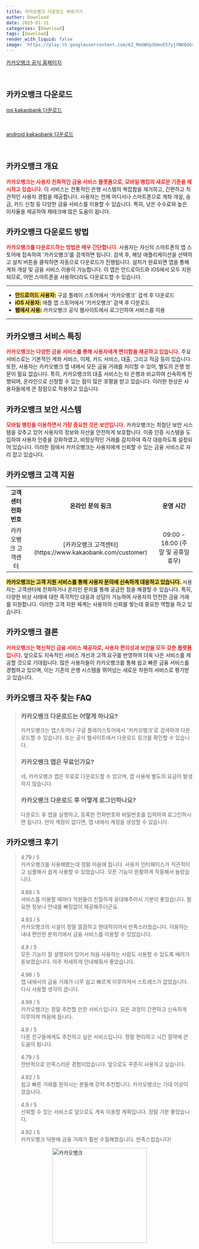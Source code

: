```yaml
---
title: 카카오뱅크 다운로드 바로가기
author: Download
date: 2025-01-31
categories: [Download]
tags: [Download]
render_with_liquid: false
image: 'https://play-lh.googleusercontent.com/6Z_MeUWUyXUmnE57yjYNKQdGvYHk_P8akfoZn0JZNZvsHAqtYFm4bi90m568nYgnqA=s256-rw'
---
```

<p><a class='click-button' title='카카오뱅크' href='https://www.kakaobank.com/' rel='nofollow'>카카오뱅크 공식 홈페이지</a></p><br>
<h2 id='카카오뱅크_다운로드'>카카오뱅크 다운로드</h2>
<p><a class="click-button ios" title="kakaobank 다운로드" href="https://apps.apple.com/kr/app/%EC%B9%B4%EC%B9%B4%EC%98%A4%EB%B1%85%ED%81%AC/id1258016944" rel="nofollow">ios kakaobank 다운로드</a></p><br>
<p><a class="click-button android" title="kakaobank 다운로드" href="https://play.google.comhttps://play.google.com/store/apps/details?id=com.kakaobank.channel" rel="nofollow">android kakaobank 다운로드</a></p><br>


<h2 id='카카오뱅크 개요'>카카오뱅크 개요</h2>

<p><b><span style="color: #ee2323;">카카오뱅크는 사용자 친화적인 금융 서비스 플랫폼으로, 모바일 뱅킹의 새로운 기준을 제시하고 있습니다.</span></b> 이 서비스는 전통적인 은행 시스템의 복잡함을 제거하고, 간편하고 직관적인 사용자 경험을 제공합니다. 사용자는 언제 어디서나 스마트폰으로 계좌 개설, 송금, 카드 신청 등 다양한 금융 서비스를 이용할 수 있습니다. 특히, 낮은 수수료와 높은 이자율을 제공하여 재테크에 많은 도움이 됩니다.</p>

<h2 id='카카오뱅크 다운로드 방법'>카카오뱅크 다운로드 방법</h2>

<p><b><span style="color: #ee2323;">카카오뱅크를 다운로드하는 방법은 매우 간단합니다.</span></b> 사용자는 자신의 스마트폰의 앱 스토어에 접속하여 '카카오뱅크'를 검색하면 됩니다. 검색 후, 해당 애플리케이션을 선택하고 설치 버튼을 클릭하면 자동으로 다운로드가 진행됩니다. 설치가 완료되면 앱을 통해 계좌 개설 및 금융 서비스 이용이 가능합니다. 이 앱은 안드로이드와 iOS에서 모두 지원되므로, 어떤 스마트폰을 사용하더라도 다운로드할 수 있습니다.</p>

<hr />

<ul>
    <li><b><span style="background-color: #ffe066;">안드로이드 사용자:</span></b> 구글 플레이 스토어에서 '카카오뱅크' 검색 후 다운로드</li>
    <li><b><span style="background-color: #ffe066;">iOS 사용자:</span></b> 애플 앱 스토어에서 '카카오뱅크' 검색 후 다운로드</li>
    <li><b><span style="background-color: #ffe066;">웹에서 사용:</span></b> 카카오뱅크 공식 웹사이트에서 로그인하여 서비스를 이용</li>
</ul>

<hr />

<h2 id='카카오뱅크 서비스 특징'>카카오뱅크 서비스 특징</h2>

<p><b><span style="color: #ee2323;">카카오뱅크는 다양한 금융 서비스를 통해 사용자에게 편리함을 제공하고 있습니다.</span></b> 주요 서비스로는 기본적인 계좌 서비스, 이체, 카드 서비스, 대출, 그리고 적금 등이 있습니다. 또한, 사용자는 카카오뱅크 앱 내에서 모든 금융 거래를 처리할 수 있어, 별도의 은행 방문이 필요 없습니다. 특히, 카카오뱅크의 대출 서비스는 타 은행과 비교하여 신속하게 진행되며, 온라인으로 신청할 수 있는 점이 많은 호평을 받고 있습니다. 이러한 현상은 사용자들에게 큰 장점으로 작용하고 있습니다.</p>

<h2 id='카카오뱅크 보안 시스템'>카카오뱅크 보안 시스템</h2>

<p><b><span style="color: #ee2323;">모바일 뱅킹을 이용하면서 가장 중요한 것은 보안입니다.</span></b> 카카오뱅크는 최첨단 보안 시스템을 갖추고 있어 사용자의 정보와 자산을 안전하게 보호합니다. 이중 인증 시스템을 도입하여 사용자 인증을 강화하였고, 비정상적인 거래를 감지하여 즉각 대응하도록 설정되어 있습니다. 이러한 점에서 카카오뱅크는 사용자에게 신뢰할 수 있는 금융 서비스로 자리 잡고 있습니다.</p>

<h2 id='카카오뱅크 고객 지원'>카카오뱅크 고객 지원</h2>

<table>
    <tr>
        <td style="text-align: center; height: 17px;"><b>고객센터 전화번호</b></td>
        <td style="text-align: center; height: 17px;"><b>온라인 문의 링크</b></td>
        <td style="text-align: center; height: 17px;"><b>운영 시간</b></td>
    </tr>
    <tr>
        <td style="text-align: center; height: 17px;">카카오뱅크 고객센터</td>
        <td style="text-align: center; height: 17px;">[카카오뱅크 고객센터](https://www.kakaobank.com/customer)</td>
        <td style="text-align: center; height: 17px;">09:00 - 18:00 (주말 및 공휴일 휴무)</td>
    </tr>
</table>

<p><b><span style="background-color: #ffe066;">카카오뱅크는 고객 지원 서비스를 통해 사용자 문의에 신속하게 대응하고 있습니다.</span></b> 사용자는 고객센터에 전화하거나 온라인 문의를 통해 궁금한 점을 해결할 수 있습니다. 특히, 다양한 비상 사태에 대한 즉각적인 대응과 상담이 가능하여 사용자의 안전한 금융 거래를 지원합니다. 이러한 고객 지원 체계는 사용자의 신뢰를 쌓는데 중요한 역할을 하고 있습니다.</p>

<h2 id='카카오뱅크 결론'>카카오뱅크 결론</h2>

<p><b><span style="color: #ee2323;">카카오뱅크는 혁신적인 금융 서비스 제공자로, 사용자 편의성과 보안을 모두 갖춘 플랫폼입니다.</span></b> 앞으로도 지속적인 서비스 개선과 고객 요구를 반영하여 더욱 나은 서비스를 제공할 것으로 기대됩니다. 많은 사용자들이 카카오뱅크를 통해 쉽고 빠른 금융 서비스를 경험하고 있으며, 이는 기존의 은행 시스템을 뛰어넘는 새로운 차원의 서비스로 평가받고 있습니다.</p>


<h2 id='카카오뱅크_자주_찾는_FAQ'>카카오뱅크 자주 찾는 FAQ</h2>
<div itemscope="" itemtype="https://schema.org/FAQPage"> <blockquote> <div itemscope="" itemprop="mainEntity" itemtype="https://schema.org/Question"> <h3 itemprop="name">카카오뱅크 다운로드는 어떻게 하나요?</h3> <div itemscope="" itemprop="acceptedAnswer" itemtype="https://schema.org/Answer"> <span itemprop="text"> <p>카카오뱅크는 앱스토어나 구글 플레이스토어에서 '카카오뱅크'로 검색하여 다운로드할 수 있습니다. 또는 공식 웹사이트에서 다운로드 링크를 확인할 수 있습니다.</p> </span> </div> </div> <div itemscope="" itemprop="mainEntity" itemtype="https://schema.org/Question"> <h3 itemprop="name">카카오뱅크 앱은 무료인가요?</h3> <div itemscope="" itemprop="acceptedAnswer" itemtype="https://schema.org/Answer"> <span itemprop="text"> <p>네, 카카오뱅크 앱은 무료로 다운로드할 수 있으며, 앱 사용에 별도의 요금이 발생하지 않습니다.</p> </span> </div> </div> <div itemscope="" itemprop="mainEntity" itemtype="https://schema.org/Question"> <h3 itemprop="name">카카오뱅크 다운로드 후 어떻게 로그인하나요?</h3> <div itemscope="" itemprop="acceptedAnswer" itemtype="https://schema.org/Answer"> <span itemprop="text"> <p>다운로드 후 앱을 실행하고, 등록한 전화번호와 비밀번호를 입력하여 로그인하시면 됩니다. 만약 계정이 없다면, 앱 내에서 계정을 생성할 수 있습니다.</p> </span> </div> </div> </blockquote> </div>
<h2 id='카카오뱅크_후기'>카카오뱅크 후기</h2>
<div itemscope itemtype="https://schema.org/Product">
  <blockquote>
  <div itemprop="review" itemscope itemtype="https://schema.org/Review">
      <div itemprop="reviewRating" itemscope itemtype="https://schema.org/Rating"> <span itemprop="ratingValue">4.79</span> / <span itemprop="bestRating">5</span> </div>
      <span itemprop="reviewBody">카카오뱅크를 사용해봤는데 정말 마음에 듭니다. 사용자 인터페이스가 직관적이고 심플해서 쉽게 사용할 수 있었습니다. 모든 기능이 원활하게 작동해서 놀랐습니다.</span>
  </div>
  <br>
  <div itemprop="review" itemscope itemtype="https://schema.org/Review">
      <div itemprop="reviewRating" itemscope itemtype="https://schema.org/Rating"> <span itemprop="ratingValue">4.88</span> / <span itemprop="bestRating">5</span> </div>
      <span itemprop="reviewBody">서비스를 이용할 때마다 직원들이 친절하게 응대해주어서 기분이 좋았습니다. 필요한 정보나 안내를 빠짐없이 제공해주더군요.</span>
  </div>
  <br>
  <div itemprop="review" itemscope itemtype="https://schema.org/Review">
      <div itemprop="reviewRating" itemscope itemtype="https://schema.org/Rating"> <span itemprop="ratingValue">4.93</span> / <span itemprop="bestRating">5</span> </div>
      <span itemprop="reviewBody">카카오뱅크의 시설이 정말 깔끔하고 현대적이어서 만족스러웠습니다. 이용하는 내내 편안한 분위기에서 금융 서비스를 이용할 수 있었습니다.</span>
  </div>
  <br>
  <div itemprop="review" itemscope itemtype="https://schema.org/Review">
      <div itemprop="reviewRating" itemscope itemtype="https://schema.org/Rating"> <span itemprop="ratingValue">4.9</span> / <span itemprop="bestRating">5</span> </div>
      <span itemprop="reviewBody">모든 기능이 잘 설명되어 있어서 처음 사용하는 사람도 사용할 수 있도록 배려가 돋보였습니다. 아주 자세하게 안내해줘서 좋았습니다.</span>
  </div>
  <br>
  <div itemprop="review" itemscope itemtype="https://schema.org/Review">
      <div itemprop="reviewRating" itemscope itemtype="https://schema.org/Rating"> <span itemprop="ratingValue">4.96</span> / <span itemprop="bestRating">5</span> </div>
      <span itemprop="reviewBody">앱 내에서의 금융 거래가 너무 쉽고 빠르게 이루어져서 스트레스가 없었습니다. 다시 사용할 생각이 큽니다.</span>
  </div>
  <br>
  <div itemprop="review" itemscope itemtype="https://schema.org/Review">
      <div itemprop="reviewRating" itemscope itemtype="https://schema.org/Rating"> <span itemprop="ratingValue">4.99</span> / <span itemprop="bestRating">5</span> </div>
      <span itemprop="reviewBody">카카오뱅크는 정말 추천할 만한 서비스입니다. 모든 과정이 간편하고 신속하게 이루어져 마음에 듭니다.</span>
  </div>
  <br>
  <div itemprop="review" itemscope itemtype="https://schema.org/Review">
      <div itemprop="reviewRating" itemscope itemtype="https://schema.org/Rating"> <span itemprop="ratingValue">4.9</span> / <span itemprop="bestRating">5</span> </div>
      <span itemprop="reviewBody">다른 친구들에게도 추천하고 싶은 서비스입니다. 정말 편리하고 시간 절약에 큰 도움이 됩니다.</span>
  </div>
  <br>
  <div itemprop="review" itemscope itemtype="https://schema.org/Review">
      <div itemprop="reviewRating" itemscope itemtype="https://schema.org/Rating"> <span itemprop="ratingValue">4.79</span> / <span itemprop="bestRating">5</span> </div>
      <span itemprop="reviewBody">전반적으로 만족스러운 경험이었습니다. 앞으로도 꾸준히 사용하고 싶습니다.</span>
  </div>
  <br>
  <div itemprop="review" itemscope itemtype="https://schema.org/Review">
      <div itemprop="reviewRating" itemscope itemtype="https://schema.org/Rating"> <span itemprop="ratingValue">4.92</span> / <span itemprop="bestRating">5</span> </div>
      <span itemprop="reviewBody">쉽고 빠른 거래를 원하시는 분들께 강력 추천합니다. 카카오뱅크는 기대 이상이었습니다.</span>
  </div>
  <br>
  <div itemprop="review" itemscope itemtype="https://schema.org/Review">
      <div itemprop="reviewRating" itemscope itemtype="https://schema.org/Rating"> <span itemprop="ratingValue">4.9</span> / <span itemprop="bestRating">5</span> </div>
      <span itemprop="reviewBody">신뢰할 수 있는 서비스로 앞으로도 계속 이용할 계획입니다. 정말 기분 좋았습니다.</span>
  </div>
  <br>
  <div itemprop="review" itemscope itemtype="https://schema.org/Review">
      <div itemprop="reviewRating" itemscope itemtype="https://schema.org/Rating"> <span itemprop="ratingValue">4.92</span> / <span itemprop="bestRating">5</span> </div>
      <span itemprop="reviewBody">카카오뱅크 덕분에 금융 거래가 훨씬 수월해졌습니다. 만족스럽습니다!</span>
  </div>
  </blockquote>
</div>
<figure class="image" style="display: flex; justify-content: center; align-items: center; margin: 0;"><img src="https://play-lh.googleusercontent.com/6Z_MeUWUyXUmnE57yjYNKQdGvYHk_P8akfoZn0JZNZvsHAqtYFm4bi90m568nYgnqA=s256-rw" alt="카카오뱅크" width="256" height="256" style="max-width: 100%; height: auto;"></figure>